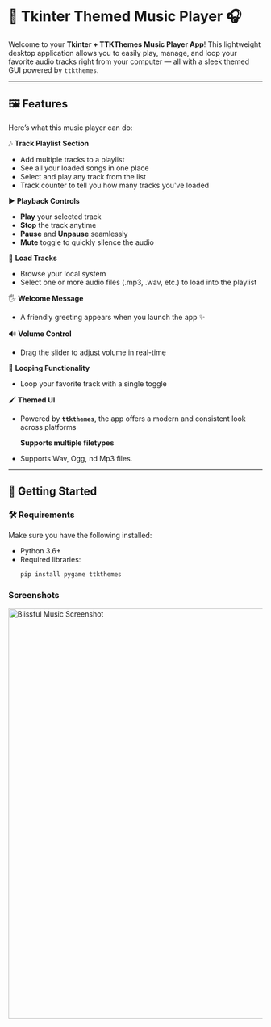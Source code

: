 # 🎵 Tkinter Themed Music Player 🎧

Welcome to your **Tkinter + TTKThemes Music Player App**! This lightweight desktop application allows you to easily play, manage, and loop your favorite audio tracks right from your computer — all with a sleek themed GUI powered by `ttkthemes`.

---

## 🖼️ Features

Here’s what this music player can do:

🎶 **Track Playlist Section**  
- Add multiple tracks to a playlist  
- See all your loaded songs in one place  
- Select and play any track from the list
- Track counter to tell you how many tracks you've loaded

▶️ **Playback Controls**  
- **Play** your selected track  
- **Stop** the track anytime  
- **Pause** and **Unpause** seamlessly  
- **Mute** toggle to quickly silence the audio

📂 **Load Tracks**  
- Browse your local system  
- Select one or more audio files (.mp3, .wav, etc.) to load into the playlist

🖐️ **Welcome Message**  
- A friendly greeting appears when you launch the app ✨

🔊 **Volume Control**  
- Drag the slider to adjust volume in real-time

🔁 **Looping Functionality**

- Loop your favorite track with a single toggle

🖌️ **Themed UI**  
- Powered by **`ttkthemes`**, the app offers a modern and consistent look across platforms
   
   **Supports multiple filetypes**
- Supports Wav, Ogg, nd Mp3 files.  

---

## 🚀 Getting Started

### 🛠️ Requirements

Make sure you have the following installed:

- Python 3.6+
- Required libraries:
  ```bash
  pip install pygame ttkthemes

### Screenshots

<img width="1271" height="812" alt="Blissful Music Screenshot" src="https://github.com/user-attachments/assets/4ea15bf8-c797-4998-9169-2f9999853eb6" />

